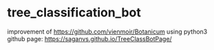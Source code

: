 # tree_classification_bot
improvement of https://github.com/vienmoir/Botanicum using python3
<br>
github page: https://saganvs.github.io/TreeClassBotPage/
